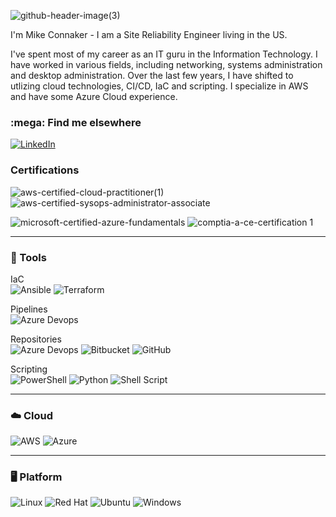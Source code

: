 
![github-header-image(3)](https://github.com/Connaker/Connaker/assets/146023991/ebfa7d0d-ae3e-4358-8072-4d7f622f9c1e)





I'm Mike Connaker - I am a Site Reliability Engineer living in the US. 

I've spent most of my career as an IT guru in the Information Technology. I have worked in various fields, including networking, systems administration and desktop administration. Over the last few years, I have shifted to utlizing cloud technologies,
CI/CD, IaC and scripting. I specialize in AWS and have some Azure Cloud experience.


<h3> :mega: Find me elsewhere </h3>

<a href="https://www.linkedin.com/in/mconnaker/">

  ![LinkedIn](https://img.shields.io/badge/linkedin-%230077B5.svg?style=for-the-badge&logo=linkedin&logoColor=white)

</a>


<h3>Certifications</h3>

![aws-certified-cloud-practitioner(1)](https://github.com/Connaker/Connaker/assets/146023991/93bd0f80-e98a-4154-b754-424538758a76)
![aws-certified-sysops-administrator-associate](https://github.com/Connaker/Connaker/assets/146023991/28ba6cb5-3b74-4acb-862b-c05b6875ac27)

![microsoft-certified-azure-fundamentals](https://github.com/Connaker/Connaker/assets/146023991/fe161932-e810-4217-b204-22e31a432c8a)
![comptia-a-ce-certification 1](https://github.com/Connaker/Connaker/assets/146023991/7abb0ae5-8d80-4be1-b92d-5b4b8ec8ba1a)

---

<h3> 🧰 Tools</h3>


IaC <br>
![Ansible](https://img.shields.io/badge/ansible-%231A1918.svg?style=for-the-badge&logo=ansible&logoColor=white)
![Terraform](https://img.shields.io/badge/terraform-%235835CC.svg?style=for-the-badge&logo=terraform&logoColor=white)

Pipelines <br>
![Azure Devops](https://img.shields.io/badge/azure_devops-%235835CC.svg?style=for-the-badge&logo=azuredevops&logoColor=white)

Repositories <br>
![Azure Devops](https://img.shields.io/badge/azure_devops-%235835CC.svg?style=for-the-badge&logo=azuredevops&logoColor=white)
![Bitbucket](https://img.shields.io/badge/bitbucket-%230047B3.svg?style=for-the-badge&logo=bitbucket&logoColor=white)
![GitHub](https://img.shields.io/badge/github-%23121011.svg?style=for-the-badge&logo=github&logoColor=white)

Scripting <br>
![PowerShell](https://img.shields.io/badge/PowerShell-%235391FE.svg?style=for-the-badge&logo=powershell&logoColor=white)
![Python](https://img.shields.io/badge/python-3670A0?style=for-the-badge&logo=python&logoColor=ffdd54)
![Shell Script](https://img.shields.io/badge/shell_script-%23121011.svg?style=for-the-badge&logo=gnu-bash&logoColor=white)


---

<h3> ☁️ Cloud </h3> 

![AWS](https://img.shields.io/badge/AWS-%23FF9900.svg?style=for-the-badge&logo=amazon-aws&logoColor=white)
![Azure](https://img.shields.io/badge/azure-%230072C6.svg?style=for-the-badge&logo=microsoftazure&logoColor=white)

---

<h3>🖥️ Platform</h3>

![Linux](https://img.shields.io/badge/Linux-FCC624?style=for-the-badge&logo=linux&logoColor=black)
![Red Hat](https://img.shields.io/badge/Red%20Hat-EE0000?style=for-the-badge&logo=redhat&logoColor=white)
![Ubuntu](https://img.shields.io/badge/Ubuntu-E95420?style=for-the-badge&logo=ubuntu&logoColor=white)
![Windows](https://img.shields.io/badge/Windows-0078D6?style=for-the-badge&logo=windows&logoColor=white)

